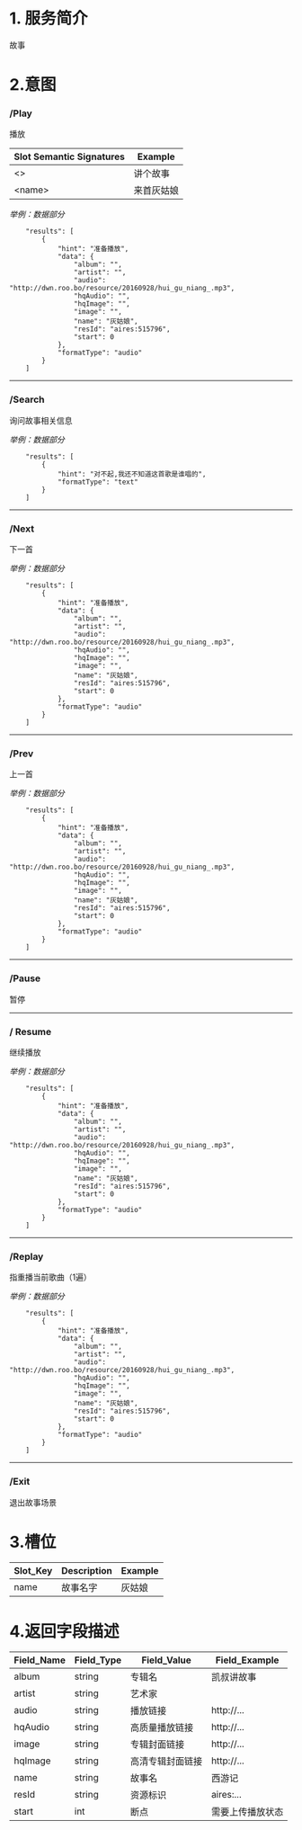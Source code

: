 
# 1. 服务简介

故事

# 2.意图

### \/Play

播放

| **Slot Semantic Signatures** | **Example** |
| --- | --- |
| &lt;&gt; | 讲个故事 |
| &lt;name&gt; | 来首灰姑娘 |

_举例：数据部分_
```
    "results": [
        {
            "hint": "准备播放",
            "data": {
                "album": "",
                "artist": "",
                "audio": "http://dwn.roo.bo/resource/20160928/hui_gu_niang_.mp3",
                "hqAudio": "",
                "hqImage": "",
                "image": "",
                "name": "灰姑娘",
                "resId": "aires:515796",
                "start": 0
            },
            "formatType": "audio"
        }
    ]
```

---

### \/Search
询问故事相关信息

_举例：数据部分_
```
    "results": [
        {
            "hint": "对不起,我还不知道这首歌是谁唱的",
            "formatType": "text"
        }
    ]
```


---

### \/Next
下一首

_举例：数据部分_
```
    "results": [
        {
            "hint": "准备播放",
            "data": {
                "album": "",
                "artist": "",
                "audio": "http://dwn.roo.bo/resource/20160928/hui_gu_niang_.mp3",
                "hqAudio": "",
                "hqImage": "",
                "image": "",
                "name": "灰姑娘",
                "resId": "aires:515796",
                "start": 0
            },
            "formatType": "audio"
        }
    ]
```

---

### \/Prev
上一首

_举例：数据部分_
```
    "results": [
        {
            "hint": "准备播放",
            "data": {
                "album": "",
                "artist": "",
                "audio": "http://dwn.roo.bo/resource/20160928/hui_gu_niang_.mp3",
                "hqAudio": "",
                "hqImage": "",
                "image": "",
                "name": "灰姑娘",
                "resId": "aires:515796",
                "start": 0
            },
            "formatType": "audio"
        }
    ]
```

---

### \/Pause
暂停

---

### \/ Resume
继续播放

_举例：数据部分_
```
    "results": [
        {
            "hint": "准备播放",
            "data": {
                "album": "",
                "artist": "",
                "audio": "http://dwn.roo.bo/resource/20160928/hui_gu_niang_.mp3",
                "hqAudio": "",
                "hqImage": "",
                "image": "",
                "name": "灰姑娘",
                "resId": "aires:515796",
                "start": 0
            },
            "formatType": "audio"
        }
    ]
```

---

### \/Replay
指重播当前歌曲（1遍）

_举例：数据部分_

```
    "results": [
        {
            "hint": "准备播放",
            "data": {
                "album": "",
                "artist": "",
                "audio": "http://dwn.roo.bo/resource/20160928/hui_gu_niang_.mp3",
                "hqAudio": "",
                "hqImage": "",
                "image": "",
                "name": "灰姑娘",
                "resId": "aires:515796",
                "start": 0
            },
            "formatType": "audio"
        }
    ]
```

---

### \/Exit
退出故事场景

# 3.槽位

| **Slot\_Key** | **Description** | **Example** |
| --- | --- | --- |
| name | 故事名字 | 灰姑娘 |

# 4.返回字段描述

| **Field\_Name** | **Field\_Type** | **Field\_Value** | **Field\_Example** |
| --- | --- | --- | --- |
| album | string | 专辑名 | 凯叔讲故事 |
| artist | string | 艺术家 |  |
| audio | string | 播放链接 | http://... |
| hqAudio | string | 高质量播放链接 | http://... |
| image | string | 专辑封面链接 | http://... |
| hqImage | string | 高清专辑封面链接 | http://... |
| name | string | 故事名 | 西游记 |
| resId | string | 资源标识 | aires:... |
| start | int | 断点 | 需要上传播放状态 |
